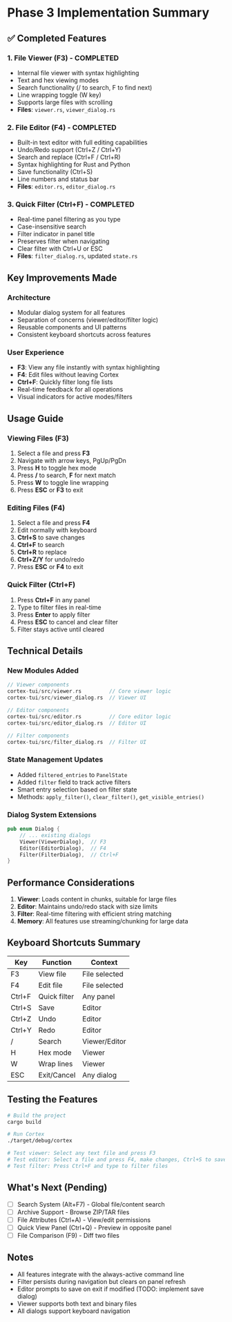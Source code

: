 # Phase 3 Implementation Summary

## ✅ Completed Features

### 1. **File Viewer (F3)** - COMPLETED
- Internal file viewer with syntax highlighting
- Text and hex viewing modes
- Search functionality (/ to search, F to find next)
- Line wrapping toggle (W key)
- Supports large files with scrolling
- **Files**: `viewer.rs`, `viewer_dialog.rs`

### 2. **File Editor (F4)** - COMPLETED  
- Built-in text editor with full editing capabilities
- Undo/Redo support (Ctrl+Z / Ctrl+Y)
- Search and replace (Ctrl+F / Ctrl+R)
- Syntax highlighting for Rust and Python
- Save functionality (Ctrl+S)
- Line numbers and status bar
- **Files**: `editor.rs`, `editor_dialog.rs`

### 3. **Quick Filter (Ctrl+F)** - COMPLETED
- Real-time panel filtering as you type
- Case-insensitive search
- Filter indicator in panel title
- Preserves filter when navigating
- Clear filter with Ctrl+U or ESC
- **Files**: `filter_dialog.rs`, updated `state.rs`

## Key Improvements Made

### Architecture
- Modular dialog system for all features
- Separation of concerns (viewer/editor/filter logic)
- Reusable components and UI patterns
- Consistent keyboard shortcuts across features

### User Experience
- **F3**: View any file instantly with syntax highlighting
- **F4**: Edit files without leaving Cortex
- **Ctrl+F**: Quickly filter long file lists
- Real-time feedback for all operations
- Visual indicators for active modes/filters

## Usage Guide

### Viewing Files (F3)
1. Select a file and press **F3**
2. Navigate with arrow keys, PgUp/PgDn
3. Press **H** to toggle hex mode
4. Press **/** to search, **F** for next match
5. Press **W** to toggle line wrapping
6. Press **ESC** or **F3** to exit

### Editing Files (F4)
1. Select a file and press **F4**
2. Edit normally with keyboard
3. **Ctrl+S** to save changes
4. **Ctrl+F** to search
5. **Ctrl+R** to replace
6. **Ctrl+Z/Y** for undo/redo
7. Press **ESC** or **F4** to exit

### Quick Filter (Ctrl+F)
1. Press **Ctrl+F** in any panel
2. Type to filter files in real-time
3. Press **Enter** to apply filter
4. Press **ESC** to cancel and clear filter
5. Filter stays active until cleared

## Technical Details

### New Modules Added
```rust
// Viewer components
cortex-tui/src/viewer.rs         // Core viewer logic
cortex-tui/src/viewer_dialog.rs  // Viewer UI

// Editor components  
cortex-tui/src/editor.rs         // Core editor logic
cortex-tui/src/editor_dialog.rs  // Editor UI

// Filter components
cortex-tui/src/filter_dialog.rs  // Filter UI
```

### State Management Updates
- Added `filtered_entries` to `PanelState`
- Added `filter` field to track active filters
- Smart entry selection based on filter state
- Methods: `apply_filter()`, `clear_filter()`, `get_visible_entries()`

### Dialog System Extensions
```rust
pub enum Dialog {
    // ... existing dialogs
    Viewer(ViewerDialog),  // F3
    Editor(EditorDialog),  // F4
    Filter(FilterDialog),  // Ctrl+F
}
```

## Performance Considerations

1. **Viewer**: Loads content in chunks, suitable for large files
2. **Editor**: Maintains undo/redo stack with size limits
3. **Filter**: Real-time filtering with efficient string matching
4. **Memory**: All features use streaming/chunking for large data

## Keyboard Shortcuts Summary

| Key | Function | Context |
|-----|----------|---------|
| F3 | View file | File selected |
| F4 | Edit file | File selected |
| Ctrl+F | Quick filter | Any panel |
| Ctrl+S | Save | Editor |
| Ctrl+Z | Undo | Editor |
| Ctrl+Y | Redo | Editor |
| / | Search | Viewer/Editor |
| H | Hex mode | Viewer |
| W | Wrap lines | Viewer |
| ESC | Exit/Cancel | Any dialog |

## Testing the Features

```bash
# Build the project
cargo build

# Run Cortex
./target/debug/cortex

# Test viewer: Select any text file and press F3
# Test editor: Select a file and press F4, make changes, Ctrl+S to save
# Test filter: Press Ctrl+F and type to filter files
```

## What's Next (Pending)

- [ ] Search System (Alt+F7) - Global file/content search
- [ ] Archive Support - Browse ZIP/TAR files  
- [ ] File Attributes (Ctrl+A) - View/edit permissions
- [ ] Quick View Panel (Ctrl+Q) - Preview in opposite panel
- [ ] File Comparison (F9) - Diff two files

## Notes

- All features integrate with the always-active command line
- Filter persists during navigation but clears on panel refresh
- Editor prompts to save on exit if modified (TODO: implement save dialog)
- Viewer supports both text and binary files
- All dialogs support keyboard navigation